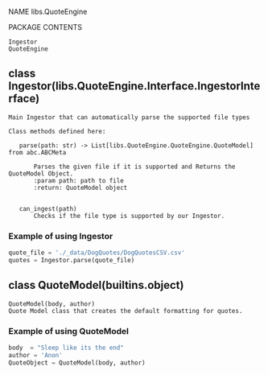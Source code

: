 NAME
    libs.QuoteEngine

PACKAGE CONTENTS

    Ingestor
    QuoteEngine


## class Ingestor(libs.QuoteEngine.Interface.IngestorInterface)
     
    Main Ingestor that can automatically parse the supported file types
 
    Class methods defined here:
 
       parse(path: str) -> List[libs.QuoteEngine.QuoteEngine.QuoteModel] from abc.ABCMeta
     
           Parses the given file if it is supported and Returns the QuoteModel Object.
           :param path: path to file
           :return: QuoteModel object
 

       can_ingest(path)
           Checks if the file type is supported by our Ingestor.
 
 
 

### Example of using Ingestor
```python
quote_file = './_data/DogQuotes/DogQuotesCSV.csv'
quotes = Ingestor.parse(quote_file)
```

## class QuoteModel(builtins.object)

    QuoteModel(body, author)
    Quote Model class that creates the default formatting for quotes.

 
 
### Example of using QuoteModel
```python
body  = "Sleep like its the end"
author = 'Anon'
QuoteObject = QuoteModel(body, author)
```
